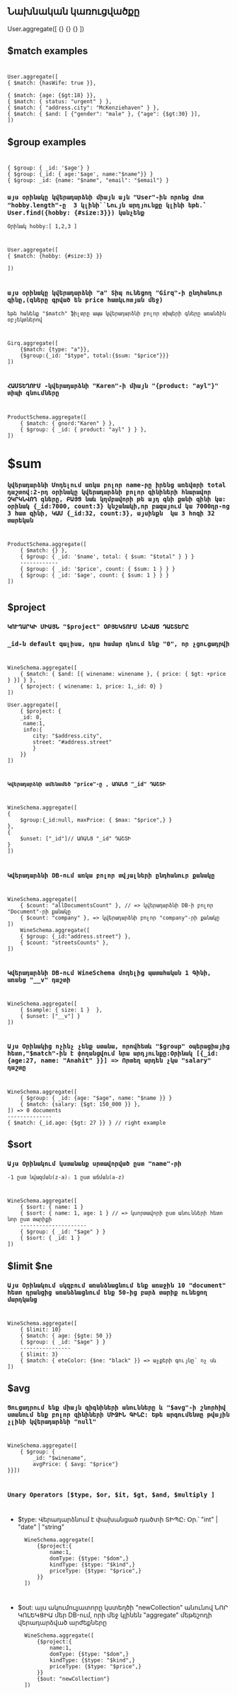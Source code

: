 ## Նախնական կառուցվածքը

 User.aggregate([ {} {} {} ])

## $match examples
#
	User.aggregate([
	{ $match: {hasWife: true }},
	
	{ $match: {age: {$gt:18} }},
	{ $match: { status: "urgent" } },
	{ $match: { "address.city": "McKenziehaven" } },
	{ $match: { $and: [ {"gender": "male" }, {"age": {$gt:30} }],
	])


## $group examples 
#
 	{ $group: { _id: '$age'} }  
 	{ $group: {_id: { age:'$age', name:"$name"}} } 
 	{ $group: _id: {name: "$name", "email": "$email"} }

### `այս օրինակը կվերադարձնի միայն այն "User"-ին որոնց մոտ "hobby․length"-ը  3 կլինի``Նույն արդյունքը կլինի եթե․՝ User.find({hobby: {#size:3}}) կանչենք`
`Օրինակ hobby:[ 1,2,3 ]`
 #

	User.aggregate([
  	{ $match: {hobby: {#size:3} }}

	])
# 
###  `այս օրինակը կվերադարձնի "a" Տիպ ունեցող "Girq"-ի ընդհանուր գինը,(գները գրված են price հատկւոտյան մեջ)`
`եթե հանենք "$match" ֆիլտրը ապա կվերադարձնի բոլոր տիպերի գները առանձին օբյեկտներով`
# 
	Girq.aggregate([
		{$match: {type: "a"}},
		{$group:{_id: "$type", total:{$sum: "$price"}}}
	])
#
 ### `ՀԱՄՏԵՂՈՒՄ -կվերադարձնի "Karen"-ի միայն "{product: "ayl"}" տիպի գնումները`
#
	ProductSchema.aggregate([
		{ $match: { gnord:"Karen" } },
		{ $group: { _id: { product: "ayl" } } },
	])
# $sum
### `կվերադարձնի Մոդելում առկա բոլոր name-րը իրենց առեվտրի total դաշտով:2-րդ օրինակը կվերադարձնի բոլոր գինիների հնարավոր ՉԿՐԿՆՎՈՂ գները, ԲԱՅՑ նաև կղմբավորի թե այդ գնի քանի գինի կա։ օրինակ {_id:7000, count:3} կնշանակի,որ բազայում կա 7000դր-ոց 3 հատ գինի, ԿԱՄ {_id:32, count:3}, այսինքն  կա 3 հոգի 32 տարեկան`

#
	ProductSchema.aggregate([
		{ $match: {} },
		{ $group: { _id: '$name', total: { $sum: "$total" } } }
		------------
		{ $group: { _id: '$price', count: { $sum: 1 } } }
		{ $group: { _id: '$age', count: { $sum: 1 } } } 
	])

#
## $project
### `ԿՈՒՂԱՐԿԻ ՄԻԱՅՆ "$project" ՕԲՅԵԿՏՈՒՄ ՆՇՎԱԾ ԴԱՇՏԵՐԸ`
### `_id-ն default գալիսա, դրա համար դնում ենք "0", որ չցուցադրվի`
#

	WineSchema.aggregate([
		{ $match: { $and: [{ winename: winename }, { price: { $gt: +price } }] } },
		{ $project: { winename: 1, price: 1,_id: 0} }
	])

	User.aggregate([
		{ $project: { 
		_id: 0,
		 name:1,
		 info:{
			city: "$address.city", 
			street: "#address.street"
			}
		}}
	])
#
#### `Կվերադարձնի ամենամեծ "price"-ը , ԱՌԱՆՑ "_id" ԴԱՇՏԻ`
#
	WineSchema.aggregate([
	{
		$group:{_id:null, maxPrice: { $max: "$price",} }
	},
	{
		$unset: ["_id"]// ԱՌԱՆՑ "_id" ԴԱՇՏԻ
	}
	])
#
### `Կվերադարձնի DB-ում առկա բոլոր տվյալների ընդհանուր քանակը`
#
	WineSchema.aggregate([
		{ $count: "allDocumentsCount" }, // => կվերադարձնի DB-ի բոլոր "Document"-րի քանակը 
		{ $count: "company" }, => կվերադարձնի բոլոր "company"-րի քանակը 
	])
		WineSchema.aggregate([
		{ $group: {_id:"address.street"} }, 
		{ $count: "streetsCounts" }, 
	])
#
### `Կվերադարձնի DB-ում WineSchema մոդելից պատահական 1 Գինի, առանց "__v" դաշտի`
#

	WineSchema.aggregate([
		{ $sample: { size: 1 }  },
		{ $unset: ["__v"] }
	])

#
### `Այս Օրինակից ոչինչ չենք ստանա, որովհետև "$group" օպերացիայից հետո,"$match"-ին է փողանցվում նրա արդյունքը։Օրինակ [{_id: {age:27, name: "Anahit" }}] => Որտեղ արդեն չկա "salary" դաշտը`
#

	WineSchema.aggregate([
		{ $group: { _id: {age: "$age", name: "$name }} }
		{ $match: {salary: {$gt: 150_000 }} },
	]) => 0 documents
	--------------
	{ $match: {_id.age: {$gt: 27 }} } // right example
	
## $sort
### `Այս Օրինակում կստանանք սրտավորված ըստ "name"-րի`
`-1 ըստ նվազման(z-a)։ 1 ըստ աճման(a-z)`
#
	WineSchema.aggregate([
		{ $sort: { name: 1 }
		{ $sort: { name: 1, age: 1 } // => կսորտավորի ըստ անունների հետո նոր ըստ տարիքի 
		---------------------
		{ $group: { _id: "$age" } }
		{ $sort: { _id: 1 }
	])

## $limit $ne
### `Այս Օրինակում սկզբում առանձնացնում ենք առաջին 10 "document" հետո դրանցից առանձնացնում ենք 50-ից բարձ տարիք ունեցող մարդկանց`
#
	WineSchema.aggregate([
		{ $limit: 10}
		{ $match: { age: {$gte: 50 }} 
		{ $group: { _id: "$age" } }
		----------------
		{ $limit: 3}
		{ $match: { eteColor: {$ne: "black" }} => աչքերի գույնը՝ ոչ սև
	]) 

## $avg
### `Ցուցադրում ենք միայն գիգնիների անունները և "$avg"-ի շնորհիվ ստանում ենք բոլոր գինիների ՄԻՋԻՆ ԳԻՆԸ: Եթե արգումենտը թվային չլինի կվերադարձնի "null"`
#
	WineSchema.aggregate([
		{ $group: {
  			_id: "$winename",
  			avgPrice: { $avg: "$price"}
	}}])  
#
### `Unary Operators [$type, $or, $it, $gt, $and, $multiply ]`
#
- $type: Վերադարձնում է փախանցած դածտի ՏԻՊԸ։ Օր․՝ "int" | "date" | "string"
	
		WineSchema.aggregate([
			{$project:{
				name:1,
				domType: {$type: "$dom",}
				kindType: {$type: "$kind",}
				priceType: {$type: "$price",}
			}}
		])
#
- $out: այս ակումուլյատորը կստեղծի "newCollection" անունով ՆՈՐ ԿՈԼԵԿՑԻԱ մեր DB-ում, որի մեջ կլինեն "aggregate" մեթեշոդի վերադարձված արժեքները 

		WineSchema.aggregate([
			{$project:{
				name:1,
				domType: {$type: "$dom",}
				kindType: {$type: "$kind",}
				priceType: {$type: "$price",}
			}}
			{$out: "newCollection"}
		]) 